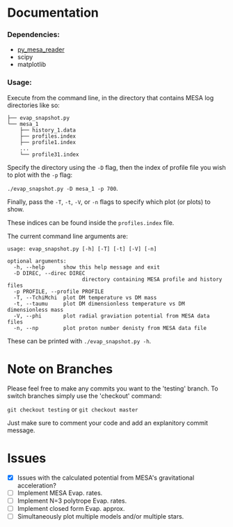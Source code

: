# Documentation
### Dependencies:
 - [py_mesa_reader](https://github.com/wmwolf/py_mesa_reader)
 - scipy
 - matplotlib

### Usage:
Execute from the command line, in the directory that contains MESA log directories like so:
```
├── evap_snapshot.py
└── mesa_1
    ├── history_1.data
    ├── profiles.index
    ├── profile1.index
    ...
    └── profile31.index
```

Specify the directory using the `-D` flag, then the index of profile file you wish to plot with the `-p` flag:

```./evap_snapshot.py -D mesa_1 -p 700```.

Finally, pass the `-T`, `-t`, `-V`, or `-n` flags to specify which plot (or plots) to show.

These indices can be found inside the `profiles.index` file.

The current command line arguments are:
```
usage: evap_snapshot.py [-h] [-T] [-t] [-V] [-n]

optional arguments:
  -h, --help      show this help message and exit
  -D DIREC, --direc DIREC
                        directory containing MESA profile and history files
  -p PROFILE, --profile PROFILE
  -T, --TchiMchi  plot DM temperature vs DM mass
  -t, --taumu     plot DM dimensionless temperature vs DM dimensionless mass
  -V, --phi       plot radial graviation potential from MESA data files
  -n, --np        plot proton number denisty from MESA data file
```
These can be printed with `./evap_snapshot.py -h`.


# Note on Branches
Please feel free to make any commits you want to the 'testing' branch. To switch branches simply use the 'checkout' command:

`git checkout testing` or `git checkout master`

Just make sure to comment your code and add an explanitory commit message.  


# Issues
 - [X] Issues with the calculated potential from MESA's gravitational acceleration?
 - [ ] Implement MESA Evap. rates.
 - [ ] Implement N=3 polytrope Evap. rates.
 - [ ] Implement closed form Evap. approx.
 - [ ] Simultaneously plot multiple models and/or multiple stars.
